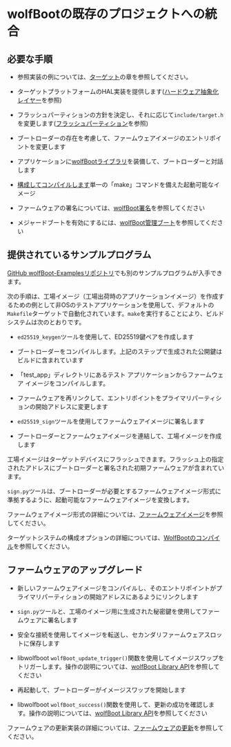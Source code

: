 

# wolfBootの既存のプロジェクトへの統合




## 必要な手順






- 参照実装の例については、[ターゲット](chapter03.md#targets)の章を参照してください。

- ターゲットプラットフォームのHAL実装を提供します([ハードウェア抽象化レイヤー](chapter04.md#hardware-abstraction-layer)を参照)

- フラッシュパーティションの方針を決定し、それに応じて`include/target.h`を変更します([フラッシュパーティション](chapter05.md#flash-partitions)を参照)

- ブートローダーの存在を考慮して、ファームウェアイメージのエントリポイントを変更します

- アプリケーションに[wolfBootライブラリ](chapter06.md#application-interface-for-interactions-with-the-bootloader)を装備して、ブートローダーと対話します

- [構成してコンパイルします](chapter02.md#compiling-wolfboot)単一の「make」コマンドを備えた起動可能なイメージ

- ファームウェアの署名については、[wolfBoot署名](chapter06.md#signing)を参照してください

- メジャードブートを有効にするには、[wolfBoot管理ブート](chapter06.md#measured-boot)を参照してください




## 提供されているサンプルプログラム



[GitHub wolfBoot-Examplesリポジトリ](https://github.com/wolfSSL/wolfBoot-examples)でも別のサンプルプログラムが入手できます。


次の手順は、工場イメージ（工場出荷時のアプリケーションイメージ）を作成するための例として非OSのテストアプリケーションを使用して、デフォルトの`Makefile`ターゲットで自動化されています。`make`を実行することにより、ビルドシステムは次のとおりです。





- `ed25519_keygen`ツールを使用して、ED25519鍵ペアを作成します

- ブートローダーをコンパイルします。上記のステップで生成された公開鍵はビルドに含まれています

- 「test_app」ディレクトリにあるテスト アプリケーションからファームウェア イメージをコンパイルします。

- ファームウェアを再リンクして、エントリポイントをプライマリパーティションの開始アドレスに変更します

- `ed25519_sign`ツールを使用してファームウェアイメージに署名します

- ブートローダーとファームウェアイメージを連結して、工場イメージを作成します

工場イメージはターゲットデバイスにフラッシュできます。フラッシュ上の指定されたアドレスにブートローダーと署名された初期ファームウェアが含まれています。


`sign.py`ツールは、ブートローダーが必要とするファームウェアイメージ形式に準拠するように、起動可能なファームウェアイメージを変換します。


ファームウェアイメージ形式の詳細については、[ファームウェアイメージ](chapter06.md#firmware-image)を参照してください。


ターゲットシステムの構成オプションの詳細については、[WolfBootのコンパイル](chapter02.md#compiling-wolfboot)を参照してください。



## ファームウェアのアップグレード




- 新しいファームウェアイメージをコンパイルし、そのエントリポイントがプライマリパーティションの開始アドレスにあるようにリンクします

- `sign.py`ツールと、工場のイメージ用に生成された秘密鍵を使用してファームウェアに署名します

- 安全な接続を使用してイメージを転送し、セカンダリファームウェアスロットに保存します

- libwolfboot `wolfBoot_update_trigger()`関数を使用してイメージスワップをトリガーします。操作の説明については、[wolfBoot Library API](chapter06.md#application-interface-for-interactions-with-the-bootloader)を参照してください


- 再起動して、ブートローダーがイメージスワップを開始します

- libwolfboot `wolfBoot_success()`関数を使用して、更新の成功を確認します。操作の説明については、[wolfBoot Library API](chapter06.md#application-interface-for-interactions-with-the-bootloader)を参照してください



ファームウェアの更新実装の詳細については、[ファームウェアの更新](chapter06.md#firmware-update)を参照してください。

